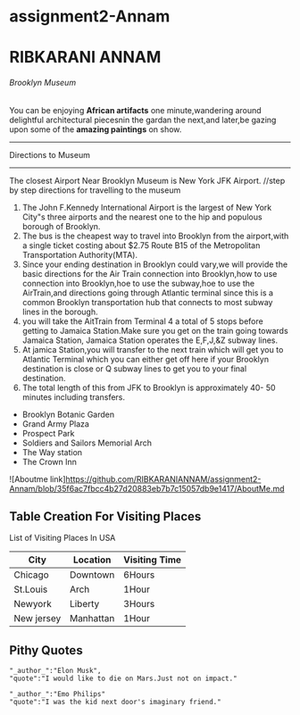 # assignment2-Annam
# RIBKARANI ANNAM
###### Brooklyn Museum 

You can be enjoying __African artifacts__ one minute,wandering around delightful architectural piecesnin the gardan the next,and later,be gazing upon some of the __amazing paintings__ on show.
***
Directions to Museum
***
The closest  Airport Near Brooklyn Museum is New York JFK Airport.
//step by step directions for travelling to the museum
<ol>
<li>The John F.Kennedy International Airport is the largest of New York City"s three airports and the nearest one to the hip and populous borough of Brooklyn.
</li>
<li>The bus is the cheapest way to travel into Brooklyn from the airport,with a single ticket costing about $2.75 Route B15 of the Metropolitan Transportation Authority(MTA).</li>
<li>Since your ending destination in Brooklyn could vary,we will provide the basic directions for the Air Train connection into Brooklyn,how to use connection into Brooklyn,hoe to use the subway,hoe to use the AirTrain,and directions going through Atlantic terminal since this is a common Brooklyn transportation hub that connects to most subway lines in the borough.</li>
<li>you will take the AitTrain from Terminal 4 a total of 5 stops before getting to Jamaica Station.Make sure you get on the train going towards Jamaica Station,
Jamaica Station operates the E,F,J,&Z subway lines.</li>
<li>At jamica Station,you will transfer to the next train which will get you to Atlantic Terminal which you can either get off here if your Brooklyn destination is close or Q subway lines to get you to your final destination.</li>
<li>The total length of this from JFK to Brooklyn is approximately 40- 50 minutes including transfers.</li>
</ol>
<ul>
<li> Brooklyn Botanic Garden </li>   
<li> Grand Army Plaza</li>
<li> Prospect Park</li>
<li> Soldiers and Sailors Memorial Arch</li>
<li> The Way station</li>
<li> The Crown Inn</li>
</ul>

![Aboutme link]https://github.com/RIBKARANIANNAM/assignment2-Annam/blob/35f6ac7fbcc4b27d20883eb7b7c15057db9e1417/AboutMe.md

## Table Creation For Visiting Places
List of Visiting Places In USA             

|City         |Location       |Visiting Time|
| ----------- | ------------- | ----------- |
|Chicago      |Downtown       |6Hours       |
|St.Louis     |Arch           |1Hour        |
|Newyork      |Liberty        |3Hours       |
|New jersey   |Manhattan      |1Hour        |

## Pithy Quotes
>
    "_author_":"Elon Musk",
    "quote":"I would like to die on Mars.Just not on impact."
>>    
    "_author_":"Emo Philips"
    "quote":"I was the kid next door's imaginary friend."
    






